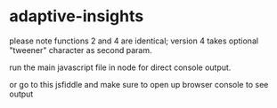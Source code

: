 # adaptive-insights 

please note functions 2 and 4 are identical; version 4 takes optional "tweener" character as second param.

run the main javascript file in node for direct console output.

or go to this jsfiddle and make sure to open up browser console to see output
